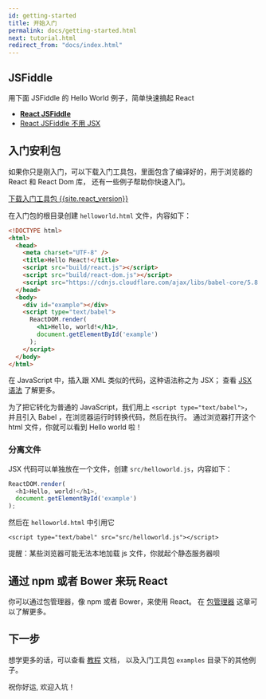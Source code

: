 ```yaml
---
id: getting-started
title: 开始入门
permalink: docs/getting-started.html
next: tutorial.html
redirect_from: "docs/index.html"
---
```


## JSFiddle

用下面 JSFiddle 的 Hello World 例子，简单快速搞起 React

 * **[React JSFiddle](https://jsfiddle.net/reactjs/69z2wepo/)**
 * [React JSFiddle 不用 JSX](https://jsfiddle.net/reactjs/5vjqabv3/)


## 入门安利包

如果你只是刚入门，可以下载入门工具包，里面包含了编译好的，用于浏览器的 React 和 React Dom 库，
还有一些例子帮助你快速入门。


<div class="buttons-unit downloads">
  <a href="/react/downloads/react-{{site.react_version}}.zip" class="button">
    下载入门工具包 {{site.react_version}}
  </a>
</div>

在入门包的根目录创建 `helloworld.html` 文件，内容如下：

```html
<!DOCTYPE html>
<html>
  <head>
    <meta charset="UTF-8" />
    <title>Hello React!</title>
    <script src="build/react.js"></script>
    <script src="build/react-dom.js"></script>
    <script src="https://cdnjs.cloudflare.com/ajax/libs/babel-core/5.8.34/browser.min.js"></script>
  </head>
  <body>
    <div id="example"></div>
    <script type="text/babel">
      ReactDOM.render(
        <h1>Hello, world!</h1>,
        document.getElementById('example')
      );
    </script>
  </body>
</html>
```

在 JavaScript 中，插入跟 XML 类似的代码，这种语法称之为 JSX；
查看 [JSX 语法](/react/docs/jsx-in-depth.html) 了解更多。

为了把它转化为普通的 JavaScript，我们用上 `<script type="text/babel">`，
并且引入 Babel ，在浏览器运行时转换代码，然后在执行。
通过浏览器打开这个 html 文件，你就可以看到 Hello world 啦！

### 分离文件

JSX 代码可以单独放在一个文件，创建 `src/helloworld.js`，内容如下：

```javascript
ReactDOM.render(
  <h1>Hello, world!</h1>,
  document.getElementById('example')
);
```

然后在 `helloworld.html` 中引用它

```html{10}
<script type="text/babel" src="src/helloworld.js"></script>
```

提醒：某些浏览器可能无法本地加载 js 文件，你就起个静态服务器呗

## 通过 npm 或者 Bower 来玩 React

你可以通过包管理器，像 npm 或者 Bower，来使用 React。
在 [包管理器](/react/docs/package-management.html) 这章可以了解更多。


## 下一步

想学更多的话，可以查看 [教程](/react/docs/tutorial.html) 文档，
以及入门工具包 `examples` 目录下的其他例子。

祝你好运, 欢迎入坑！

